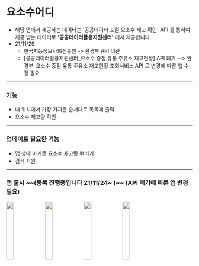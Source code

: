# 요소수어디 
* 해당 앱에서 제공하는 데이터는 '공공데이터 포털 요소수 재고 확인' API 를 통하여 제공 받는 데이터로 **'공공데이터활용지원센터'** 에서 제공합니다.
* 21/11/29
  * 한국지능정보사회진흥원 -> 환경부 API 이관
  * [공공데이터활용지원센터_요소수 중점 유통 주유소 재고현황] API 폐기 --> 환경부_요소수 중점 유통 주유소 재고현황 조회서비스 API 로 변경에 따른 앱 수정 필요
---
### 기능
* 내 위치에서 가장 가까운 순서대로 목록에 출력
* 요소수 재고량 확인
---
### 업데이트 필요한 기능
* 맵 상에 마커로 요소수 재고량 뿌리기
* 검색 지원
---
### 앱 출시 ~~(등록 진행중입니다 21/11/24~ )~~ (API 폐기에 따른 앱 변경 필요)
<img src = "https://user-images.githubusercontent.com/51182964/143018335-07516977-ebcd-484c-9ed6-58b89cdf17f8.png" width="20%" height="20%">  <img src = "https://user-images.githubusercontent.com/51182964/143018401-f566df54-b87f-41b4-ad9d-c933ca06bfee.png" width="20%" height="20%">  <img src = "https://user-images.githubusercontent.com/51182964/143018413-4305ef29-13e0-4a01-b041-aa2974f34fd4.png" width="20%" height="20%">  <img src = "https://user-images.githubusercontent.com/51182964/143018424-cc190b42-73e2-4604-ad8c-be985e7bcb41.png" width="20%" height="20%">

